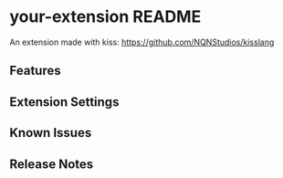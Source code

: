 # your-extension README
An extension made with kiss: https://github.com/NQNStudios/kisslang

## Features

## Extension Settings

## Known Issues

## Release Notes
